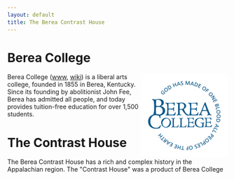```yaml
---
layout: default
title: The Berea Contrast House
---
```


# Berea College
<img src="images/berea-logo-200.png" alt="Berea College Logo" align="right"/>

Berea College ([www](http://berea.edu/), [wiki](http://en.wikipedia.org/wiki/Berea_College)) is a liberal arts college, founded in 1855 in Berea, Kentucky. Since its founding by abolitionist John Fee, Berea has admitted all people, and today provides tuition-free education for over 1,500 students. 

# The Contrast House

The Berea Contrast House has a rich and complex history in the Appalachian region. The "Contrast House" was a product of Berea College  
